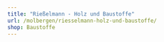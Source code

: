 ```yaml
---
title: "Rießelmann - Holz und Baustoffe"
url: /molbergen/riesselmann-holz-und-baustoffe/
shop: Baustoffe
---
```

